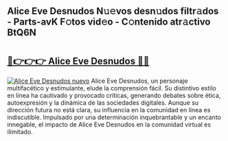 ## Alice Eve Desnudos N𝚞𝚎vos desn𝚞dos filtr𝚊dos - Parts-avK F𝚘tos vid𝚎o - C𝚘ntenido atr𝚊ctivo BtQ6N

# <h2><a href="http://mbbahs.tromn.icu/?c=Alice+Eve+Desnudos">🔗👉👉👉 Alice Eve Desnudos 🔗🔗</a></h2>

[![Alice Eve Desnudos nuevo](https://i.imgur.com/pEAQMta.gif)](http://mbbahs.tromn.icu/?c=Alice+Eve+Desnudos)
Alice Eve Desnudos, un personaje multifacético y estimulante, elude la comprensión fácil. Su distintivo estilo en línea ha cautivado y provocado críticas, generando debates sobre ética, autoexpresión y la dinámica de las sociedades digitales. Aunque su dirección futura no está clara, su influencia en la comunidad en línea es indiscutible. Impulsado por una determinación inquebrantable y un encanto innegable, el impacto de Alice Eve Desnudos en la comunidad virtual es ilimitado.
